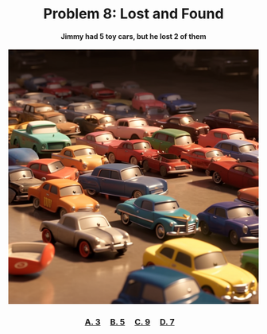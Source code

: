<h1 align="center">
Problem 8: Lost and Found
</h1>

<h4 align="center">
Jimmy had 5 toy cars, but he lost 2 of them
</h4>

<p align="center">
<img src="image.png" height="512"/>
</p>

<h3 align="center"><span><a href="https://raw.githubusercontent.com/rain1024/math/main/assets/win0.png">A. 3</a></span>&nbsp;&nbsp;&nbsp;&nbsp;
<span><a href="https://raw.githubusercontent.com/rain1024/math/main/assets/lose0.png">B. 5</a></span>&nbsp;&nbsp;&nbsp;&nbsp;
<span><a href="https://raw.githubusercontent.com/rain1024/math/main/assets/lose0.png">C. 9</a></span>&nbsp;&nbsp;&nbsp;&nbsp;
<span><a href="https://raw.githubusercontent.com/rain1024/math/main/assets/lose0.png">D. 7</a></span>&nbsp;&nbsp;&nbsp;&nbsp;
</h3>